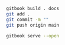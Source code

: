 ```sh
gitbook build . docs
git add .
git commit -m ""
git push origin main
```


```sh
gitbook serve --open
```